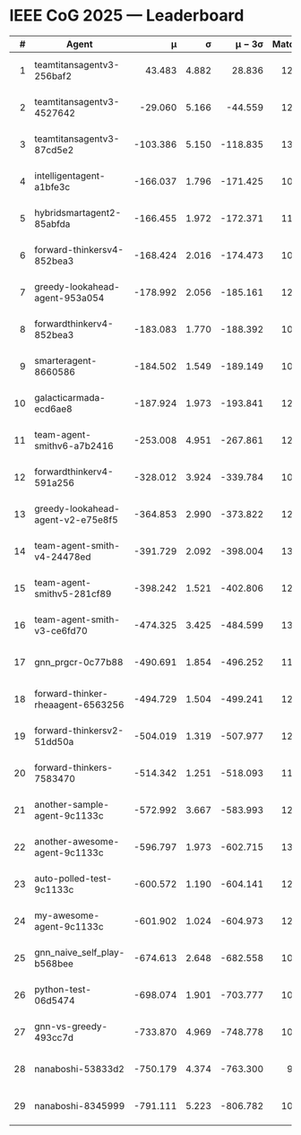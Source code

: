 # IEEE CoG 2025 — Leaderboard

| # | Agent | μ | σ | μ − 3σ | Matches | Updated |
|---:|---|---:|---:|---:|---:|---|
| 1 | teamtitansagentv3-256baf2 | 43.483 | 4.882 | 28.836 | 12700 | 2025-08-21 19:01 |
| 2 | teamtitansagentv3-4527642 | -29.060 | 5.166 | -44.559 | 12154 | 2025-08-21 19:01 |
| 3 | teamtitansagentv3-87cd5e2 | -103.386 | 5.150 | -118.835 | 13566 | 2025-08-21 19:01 |
| 4 | intelligentagent-a1bfe3c | -166.037 | 1.796 | -171.425 | 10498 | 2025-08-21 19:01 |
| 5 | hybridsmartagent2-85abfda | -166.455 | 1.972 | -172.371 | 11177 | 2025-08-21 19:01 |
| 6 | forward-thinkersv4-852bea3 | -168.424 | 2.016 | -174.473 | 10139 | 2025-08-21 19:01 |
| 7 | greedy-lookahead-agent-953a054 | -178.992 | 2.056 | -185.161 | 12180 | 2025-08-21 19:01 |
| 8 | forwardthinkerv4-852bea3 | -183.083 | 1.770 | -188.392 | 10142 | 2025-08-21 19:01 |
| 9 | smarteragent-8660586 | -184.502 | 1.549 | -189.149 | 10908 | 2025-08-21 19:01 |
| 10 | galacticarmada-ecd6ae8 | -187.924 | 1.973 | -193.841 | 12080 | 2025-08-21 19:01 |
| 11 | team-agent-smithv6-a7b2416 | -253.008 | 4.951 | -267.861 | 12240 | 2025-08-21 19:01 |
| 12 | forwardthinkerv4-591a256 | -328.012 | 3.924 | -339.784 | 10586 | 2025-08-21 19:01 |
| 13 | greedy-lookahead-agent-v2-e75e8f5 | -364.853 | 2.990 | -373.822 | 12560 | 2025-08-21 19:01 |
| 14 | team-agent-smith-v4-24478ed | -391.729 | 2.092 | -398.004 | 13062 | 2025-08-21 19:01 |
| 15 | team-agent-smithv5-281cf89 | -398.242 | 1.521 | -402.806 | 12900 | 2025-08-21 19:01 |
| 16 | team-agent-smith-v3-ce6fd70 | -474.325 | 3.425 | -484.599 | 13642 | 2025-08-21 19:01 |
| 17 | gnn_prgcr-0c77b88 | -490.691 | 1.854 | -496.252 | 11610 | 2025-08-21 19:01 |
| 18 | forward-thinker-rheaagent-6563256 | -494.729 | 1.504 | -499.241 | 12224 | 2025-08-21 19:01 |
| 19 | forward-thinkersv2-51dd50a | -504.019 | 1.319 | -507.977 | 12484 | 2025-08-21 19:01 |
| 20 | forward-thinkers-7583470 | -514.342 | 1.251 | -518.093 | 11860 | 2025-08-21 19:01 |
| 21 | another-sample-agent-9c1133c | -572.992 | 3.667 | -583.993 | 12700 | 2025-08-21 19:01 |
| 22 | another-awesome-agent-9c1133c | -596.797 | 1.973 | -602.715 | 13200 | 2025-08-21 19:01 |
| 23 | auto-polled-test-9c1133c | -600.572 | 1.190 | -604.141 | 12140 | 2025-08-21 19:01 |
| 24 | my-awesome-agent-9c1133c | -601.902 | 1.024 | -604.973 | 12720 | 2025-08-21 19:01 |
| 25 | gnn_naive_self_play-b568bee | -674.613 | 2.648 | -682.558 | 10200 | 2025-08-21 19:01 |
| 26 | python-test-06d5474 | -698.074 | 1.901 | -703.777 | 10480 | 2025-08-21 19:01 |
| 27 | gnn-vs-greedy-493cc7d | -733.870 | 4.969 | -748.778 | 10120 | 2025-08-21 19:01 |
| 28 | nanaboshi-53833d2 | -750.179 | 4.374 | -763.300 | 9840 | 2025-08-21 19:01 |
| 29 | nanaboshi-8345999 | -791.111 | 5.223 | -806.782 | 10330 | 2025-08-21 19:01 |

